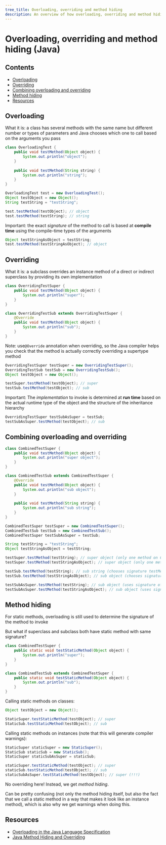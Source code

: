 ```yaml
---
tree_title: Overloading, overriding and method hiding
description: An overview of how overloading, overriding and method hiding works in Java
---
```


# Overloading, overriding and method hiding (Java)

## Contents

-   [Overloading](#overloading)
-   [Overriding](#overriding)
-   [Combining overloading and overriding](#combining-overloading-and-overriding)
-   [Method hiding](#method-hiding)
-   [Resources](#resources)

## Overloading

What it is: a class has several methods with the same name but different number or types of parameters and Java chooses which one to call based on the arguments you pass

```java
class OverloadingTest {
    public void testMethod(Object object) {
        System.out.println("object");
    }
    
    public void testMethod(String string) {
        System.out.println("string");
    }
}
```

```java
OverloadingTest test = new OverloadingTest();
Object testObject = new Object();
String testString = "testString";

test.testMethod(testObject); // object
test.testMethod(testString); // string
```

Important: the exact _signature_ of the method to call is based at **compile time** using the compile-time types of the arguments

```java
Object testStringAsObject = testString;
test.testMethod(testStringAsObject); // object
```

## Overriding

What it is: a subclass overrides an instance method of a direct or indirect superclass by providing its own implementation

```java
class OverridingTestSuper {
    public void testMethod(Object object) {
        System.out.println("super");
    }
}

class OverridingTestSub extends OverridingTestSuper {
    @Override
    public void testMethod(Object object) {
        System.out.println("sub");
    }
}
```

Note: use`@Override` annotation when overriding, so the Java compiler helps you check that the method is actually correctly overriding a supertype method

```java
OverridingTestSuper testSuper = new OverridingTestSuper();
OverridingTestSub testSub = new OverridingTestSub();
Object testObject = new Object();

testSuper.testMethod(testObject); // super
testSub.testMethod(testObject); // sub
```

Important: The _implementation_ to invoke is determined at **run time** based on the actual runtime type of the object and the structure of the inheritance hierarchy

```java
OverridingTestSuper testSubAsSuper = testSub;
testSubAsSuper.testMethod(testObject); // sub
```

## Combining overloading and overriding

```java
class CombinedTestSuper {
    public void testMethod(Object object) {
        System.out.println("super object");
    }
}

class CombinedTestSub extends CombinedTestSuper {
    @Override
    public void testMethod(Object object) {
        System.out.println("sub object");
    }
    
    public void testMethod(String string) {
        System.out.println("sub string");
    }
}
```

```java
CombinedTestSuper testSuper = new CombinedTestSuper();
CombinedTestSub testSub = new CombinedTestSub();
CombinedTestSuper testSubAsSuper = testSub;

String testString = "testString";
Object testStringAsObject = testString;

testSuper.testMethod(testString); // super object (only one method on CombinedTestSuper)
testSuper.testMethod(testStringAsObject); // super object (only one method on CombinedTestSuper)

testSub.testMethod(testString); // sub string (chooses signature testMethod(String) on CombinedTestSub)
testSub.testMethod(testStringAsObject); // sub object (chooses signature testMethod(Object) on CombinedTestSub)

testSubAsSuper.testMethod(testString); // sub object (uses signature of only method on CombinedTestSuper but implementation of CombinedTestSub)
testSubAsSuper.testMethod(testStringAsObject); // sub object (uses signature of only method on CombinedTestSuper but implementation of CombinedTestSub)
```

## Method hiding

For static methods, overloading is still used to determine the signature of the method to invoke

But what if superclass and subclass both have static method with same signature?

```java
class CombinedTestSuper {
    public static void testStaticMethod(Object object) {
        System.out.println("super");
    }
}

class CombinedTestSub extends CombinedTestSuper {
    public static void testStaticMethod(Object object) {
        System.out.println("sub");
    }
}
```

Calling static methods on classes:

```java
Object testObject = new Object();

StaticSuper.testStaticMethod(testObject); // super
StaticSub.testStaticMethod(testObject); // sub
```

Calling static methods on instances (note that this will generate compiler warnings):

```java
StaticSuper staticSuper = new StaticSuper();
StaticSub staticSub = new StaticSub();
StaticSuper staticSubAsSuper = staticSub;

staticSuper.testStaticMethod(testObject); // super
staticSub.testStaticMethod(testObject); // sub
staticSubAsSuper.testStaticMethod(testObject); // super (!!!)
```

No overriding here! Instead, we get _method hiding_.

Can be pretty confusing (not only the method hiding itself, but also the fact that we call a static method in a way that makes it look like an instance method), which is also why we get warnings when doing this.

## Resources

-   [Overloading in the Java Language Specification](https://docs.oracle.com/javase/specs/jls/se10/html/jls-8.html#jls-8.4.9)
-   [Java Method Hiding and Overriding](https://crunchify.com/java-method-hiding-and-overriding-override-static-method-in-java/9)
